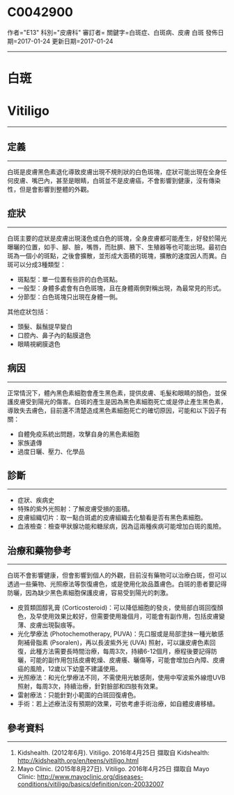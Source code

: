 # C0042900
作者="E13"
科別="皮膚科"
審訂者=
關鍵字=白斑症、白斑病、皮膚 白斑
發佈日期=2017-01-24
更新日期=2017-01-24

----------
# 白斑
# Vitiligo
----------
## 定義
----------

白斑是皮膚黑色素退化導致皮膚出現不規則狀的白色斑塊，症狀可能出現在全身任何皮膚、嘴巴內，甚至是眼睛，白斑並不是皮膚癌，不會影響到健康，沒有傳染性，但是會影響到整體的外觀。 

## 症狀
----------

白斑主要的症狀是皮膚出現淺色或白色的斑塊，全身皮膚都可能產生，好發於陽光曝曬的位置，如手、腳、臉，嘴唇，而肚臍、腋下、生殖器等也可能出現。最初白斑為一個小的斑點，之後會擴散，並形成大面積的斑塊，擴散的速度因人而異。白斑可以分成3種類型：

- 斑點型：單一位置有些許的白色斑點。
- 一般型：身體多處會有白色斑塊，且在身體兩側對稱出現，為最常見的形式。
- 分節型：白色斑塊只出現在身體一側。

其他症狀包括：

- 頭髮、鬍鬚提早變白
- 口腔內、鼻子內的黏膜退色
- 眼睛視網膜退色 
## 病因
----------

正常情況下，體內黑色素細胞會產生黑色素，提供皮膚、毛髮和眼睛的顏色，並保護皮膚受到陽光的傷害。白斑的產生是因為黑色素細胞死亡或是停止產生黑色素，導致失去膚色，目前還不清楚造成黑色素細胞死亡的確切原因，可能和以下因子有關：

- 自體免疫系統出問題，攻擊自身的黑色素細胞
- 家族遺傳
- 過度日曬、壓力、化學品 
## 診斷
----------
- 症狀、疾病史
- 特殊的紫外光照射：了解皮膚受損的面積。
- 皮膚組織切片：取一點白斑處的皮膚組織去化驗看是否有黑色素細胞。
- 血液檢查：檢查甲狀腺功能和糖尿病，因為這兩種疾病可能增加白斑的風險。
## 治療和藥物參考
----------

白斑不會影響健康，但會影響到個人的外觀，目前沒有藥物可以治療白斑，但可以透過一些藥物、光照療法等恢復膚色，或是使用化妝品蓋膚色。白斑的患者要記得防曬，因為缺少黑色素細胞保護皮膚，容易受到陽光的刺激。

- 皮質類固醇乳膏 (Corticosteroid)：可以降低細胞的發炎，使局部白斑回復顏色，及早使用效果比較好，但需要使用幾個月，可能會有副作用，包括皮膚變薄、皮膚出現裂痕等。
- 光化學療法 (Photochemotherapy, PUVA)：先口服或是局部塗抹一種光敏感劑補骨脂素 (Psoralen)，再以長波紫外光 (UVA) 照射，可以讓皮膚色素回復，此種方法需要長時間治療，每周3次，持續6-12個月，療程後要記得防曬，可能的副作用包括皮膚乾燥、皮膚癢、曬傷等，可能會增加白內障、皮膚癌的風險，12歲以下幼童不建議使用。
- 光照療法：和光化學療法不同，不需使用光敏感劑，使用中窄波紫外線燈UVB照射，每周3次，持續治療，針對臉部和四肢有效果。
- 雷射療法：只能針對小範圍的白斑回復膚色。
- 手術：若上述療法沒有預期的效果，可依考慮手術治療，如自體皮膚移植。
## 參考資料
----------
1. Kidshealth. (2012年6月). Vitiligo. 2016年4月25日 擷取自 Kidshealth: 
  http://kidshealth.org/en/teens/vitiligo.html
2. Mayo Clinic. (2015年8月27日). Vitiligo. 2016年4月25日 擷取自 Mayo Clinic: 
  http://www.mayoclinic.org/diseases-conditions/vitiligo/basics/definition/con-20032007

